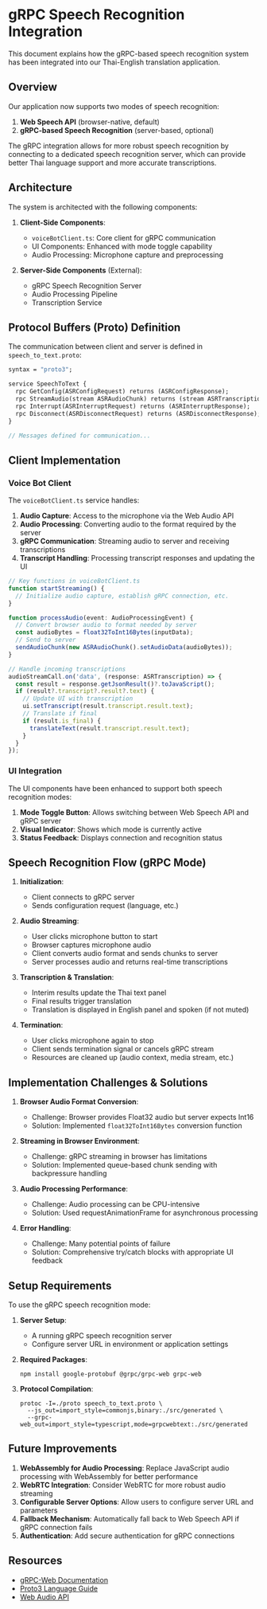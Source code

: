 
# gRPC Speech Recognition Integration

This document explains how the gRPC-based speech recognition system has been integrated into our Thai-English translation application.

## Overview

Our application now supports two modes of speech recognition:
1. **Web Speech API** (browser-native, default)
2. **gRPC-based Speech Recognition** (server-based, optional)

The gRPC integration allows for more robust speech recognition by connecting to a dedicated speech recognition server, which can provide better Thai language support and more accurate transcriptions.

## Architecture

The system is architected with the following components:

1. **Client-Side Components**:
   - `voiceBotClient.ts`: Core client for gRPC communication
   - UI Components: Enhanced with mode toggle capability
   - Audio Processing: Microphone capture and preprocessing

2. **Server-Side Components** (External):
   - gRPC Speech Recognition Server
   - Audio Processing Pipeline
   - Transcription Service

## Protocol Buffers (Proto) Definition

The communication between client and server is defined in `speech_to_text.proto`:

```protobuf
syntax = "proto3";

service SpeechToText {
  rpc GetConfig(ASRConfigRequest) returns (ASRConfigResponse);
  rpc StreamAudio(stream ASRAudioChunk) returns (stream ASRTranscription);
  rpc Interrupt(ASRInterruptRequest) returns (ASRInterruptResponse);
  rpc Disconnect(ASRDisconnectRequest) returns (ASRDisconnectResponse);
}

// Messages defined for communication...
```

## Client Implementation

### Voice Bot Client

The `voiceBotClient.ts` service handles:
1. **Audio Capture**: Access to the microphone via the Web Audio API
2. **Audio Processing**: Converting audio to the format required by the server
3. **gRPC Communication**: Streaming audio to server and receiving transcriptions
4. **Transcript Handling**: Processing transcript responses and updating the UI

```typescript
// Key functions in voiceBotClient.ts
function startStreaming() {
  // Initialize audio capture, establish gRPC connection, etc.
}

function processAudio(event: AudioProcessingEvent) {
  // Convert browser audio to format needed by server
  const audioBytes = float32ToInt16Bytes(inputData);
  // Send to server
  sendAudioChunk(new ASRAudioChunk().setAudioData(audioBytes));
}

// Handle incoming transcriptions
audioStreamCall.on('data', (response: ASRTranscription) => {
  const result = response.getJsonResult()?.toJavaScript();
  if (result?.transcript?.result?.text) {
    // Update UI with transcription
    ui.setTranscript(result.transcript.result.text);
    // Translate if final
    if (result.is_final) {
      translateText(result.transcript.result.text);
    }
  }
});
```

### UI Integration

The UI components have been enhanced to support both speech recognition modes:

1. **Mode Toggle Button**: Allows switching between Web Speech API and gRPC server
2. **Visual Indicator**: Shows which mode is currently active
3. **Status Feedback**: Displays connection and recognition status

## Speech Recognition Flow (gRPC Mode)

1. **Initialization**:
   - Client connects to gRPC server
   - Sends configuration request (language, etc.)

2. **Audio Streaming**:
   - User clicks microphone button to start
   - Browser captures microphone audio
   - Client converts audio format and sends chunks to server
   - Server processes audio and returns real-time transcriptions

3. **Transcription & Translation**:
   - Interim results update the Thai text panel
   - Final results trigger translation
   - Translation is displayed in English panel and spoken (if not muted)

4. **Termination**:
   - User clicks microphone again to stop
   - Client sends termination signal or cancels gRPC stream
   - Resources are cleaned up (audio context, media stream, etc.)

## Implementation Challenges & Solutions

1. **Browser Audio Format Conversion**:
   - Challenge: Browser provides Float32 audio but server expects Int16
   - Solution: Implemented `float32ToInt16Bytes` conversion function

2. **Streaming in Browser Environment**:
   - Challenge: gRPC streaming in browser has limitations
   - Solution: Implemented queue-based chunk sending with backpressure handling

3. **Audio Processing Performance**:
   - Challenge: Audio processing can be CPU-intensive
   - Solution: Used requestAnimationFrame for asynchronous processing

4. **Error Handling**:
   - Challenge: Many potential points of failure
   - Solution: Comprehensive try/catch blocks with appropriate UI feedback

## Setup Requirements

To use the gRPC speech recognition mode:

1. **Server Setup**:
   - A running gRPC speech recognition server
   - Configure server URL in environment or application settings

2. **Required Packages**:
   ```
   npm install google-protobuf @grpc/grpc-web grpc-web
   ```

3. **Protocol Compilation**:
   ```
   protoc -I=./proto speech_to_text.proto \
     --js_out=import_style=commonjs,binary:./src/generated \
     --grpc-web_out=import_style=typescript,mode=grpcwebtext:./src/generated
   ```

## Future Improvements

1. **WebAssembly for Audio Processing**: Replace JavaScript audio processing with WebAssembly for better performance
2. **WebRTC Integration**: Consider WebRTC for more robust audio streaming
3. **Configurable Server Options**: Allow users to configure server URL and parameters
4. **Fallback Mechanism**: Automatically fall back to Web Speech API if gRPC connection fails
5. **Authentication**: Add secure authentication for gRPC connections

## Resources

- [gRPC-Web Documentation](https://github.com/grpc/grpc-web)
- [Proto3 Language Guide](https://developers.google.com/protocol-buffers/docs/proto3)
- [Web Audio API](https://developer.mozilla.org/en-US/docs/Web/API/Web_Audio_API)
